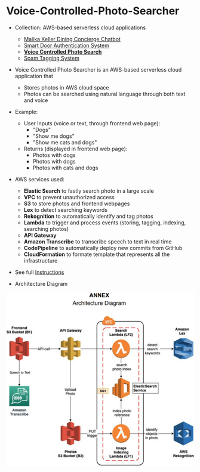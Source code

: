 # Voice-Controlled-Photo-Searcher

- Collection: AWS-based serverless cloud applications
    - [Malika Keller Dining Concierge Chatbot](https://github.com/HyperTars/Malika-Keller-Dining-Concierge-Chatbot)
    - [Smart Door Authentication System](https://github.com/HyperTars/Smart-Door-Authentication-System)
    - **[Voice Controlled Photo Search](https://github.com/HyperTars/Voice-Controlled-Photo-Search)**
    - [Spam Tagging System](https://github.com/HyperTars/Spam-Tagging-System)
    
- Voice Controlled Photo Searcher is an AWS-based serverless cloud application that
    - Stores photos in AWS cloud space
    - Photos can be searched using natural language through both text and voice

- Example:
    - User Inputs (voice or text, through frontend web page): 
        - "Dogs"
        - "Show me dogs"
        - "Show me cats and dogs"
    - Returns (displayed in frontend web page):
        - Photos with dogs
        - Photos with dogs
        - Photos with cats and dogs

- AWS services used:
    - **Elastic Search** to fastly search photo in a large scale
    - **VPC** to prevent unauthorized access
    - **S3** to store photos and frontend webpages
    - **Lex** to detect searching keywords
    - **Rekognition** to automatically identify and tag photos
    - **Lambda** to trigger and process events (storing, tagging, indexing, searching photos)
    - **API Gateway**
    - **Amazon Transcribe** to transcribe speech to text in real time
    - **CodePipeline** to automatically deploy new commits from GitHub
    - **CloudFormation** to formate template that represents all the infrastructure

- See full [Instructions](Instruction.pdf)

- Architecture Diagram

![Architecture](Architecture.png)
